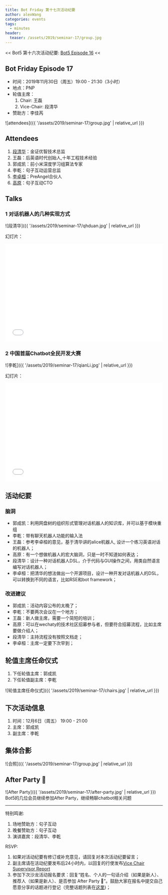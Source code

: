 ```yaml
---
title: Bot Friday 第十七次活动纪要
author: alexWang
categories: events
tags:
  - minutes
header:
  teaser: /assets/2019/seminar-17/group.jpg
---
```


<< Bot5 第十六次活动纪要: [Bot5 Episode 16](https://bot5.club/events/seminar-minutes-16) <<

## Bot Friday Episode 17

- 时间：2019年11月30日（周五）19:00 - 21:30（3小时）
- 地点：PNP
- 轮值主席：
    1. Chair: 王磊
    1. Vice-Chair: 段清华
- 赞助方：李佳芮

![attendees]({{ '/assets/2019/seminar-17/group.jpg' | relative_url }})

## Attendees

1. [段清华](/people/qhduan)：金证优智技术总监
1. 王磊：后英语时代创始人,十年工程技术经验
1. 郭成凯：前小米深度学习组算法专家
1. 李乾：句子互动运营总监
1. [李卓桓](/people/huan/)：PreAngel合伙人
1. [高原](/people/windmemory)：句子互动CTO

## Talks

### 1 对话机器人的几种实现方式

![段清华]({{ '/assets/2019/seminar-17/qhduan.jpg' | relative_url }})

幻灯片：

<div class="video-container" style="
    position: relative;
    padding-bottom:56.25%;
    padding-top:30px;
    height:0;
    overflow:hidden;
">
  <iframe
    src='{{ '/assets/js/viewer-js/#/assets/2019/seminar-17/bot100.pdf' | relative_url }}'
    width='560'
    height='315'
    allowfullscreen
    webkitallowfullscreen
    frameborder="0"
    style="
      position: absolute;
      top:0;
      left:0;
      width:100%;
      height:100%;
    "
  ></iframe>
</div>

### 2 中国首届Chatbot全民开发大赛

![李乾]({{ '/assets/2019/seminar-17/qianLi.jpg' | relative_url }})

幻灯片：

<div class="video-container" style="
    position: relative;
    padding-bottom:56.25%;
    padding-top:30px;
    height:0;
    overflow:hidden;
">
  <iframe
    src='{{ '/assets/js/viewer-js/#/assets/2019/seminar-17/bot200.pdf' | relative_url }}'
    width='560'
    height='315'
    allowfullscreen
    webkitallowfullscreen
    frameborder="0"
    style="
      position: absolute;
      top:0;
      left:0;
      width:100%;
      height:100%;
    "
  ></iframe>
</div>

## 活动纪要

### 脑洞

- 郭成凯：利用网盘树的组织形式管理对话机器人的知识库，并可以基于模块重组
- 李乾：带有聊天机器人功能的输入法
- 王磊：参考李卓桓的意见，基于清华讲的alice机器人, 设计一个练习英语对话的机器人；
- 高原：有一个想做机器人的宏大脑洞，只是一时不知道如何表达；
- 段清华：设计一种对话机器人DSL，介于代码与GUI操作之间，用类自然语言编写对话机器人；
- 李卓桓：把清华的想法做出一个开源项目，设计一种开发对话机器人的DSL，可以转换到不同的语言，比如RSE和bot framework；

### 改进建议

- 郭成凯：活动内容公布的太晚了；
- 李乾：不要两次会议在一个地方；
- 王磊：新人做主席，需要一个简短的培训；
- 高原：可以在wechaty的技术社区招募参与者，但要符合招募流程，比如主席要做介绍人；
- 段清华：主持流程没有按照文档走；
- 李卓桓：主席一定要下次早到；

## 轮值主席任命仪式

1. 下任轮值主席：郭成凯
2. 下任轮值副主席：李乾

![轮值主席任命仪式]({{ '/assets/2019/seminar-17/chairs.jpg' | relative_url }})

## 下次活动信息

1. 时间：12月6日（周五） 19:00 - 21:00
1. 主席：郭成凯
1. 副主席：李乾

## 集体合影

![合照]({{ '/assets/2019/seminar-17/group.jpg' | relative_url }})

## After Party 🍻

![After Party]({{ '/assets/2019/seminar-17/after-party.jpg' | relative_url }})
Bot5的几位会员继续参加After Party，继续畅聊chatbot相关问题

-----

特别鸣谢:

1. 场地赞助方：句子互动
2. 晚餐赞助方：句子互动
3. 演讲嘉宾：段清华、李乾

RSVP:

1. 如果对活动纪要有修订或补充意见，请回复对本次活动纪要留言；
1. 副主席请在活动纪要发布后24小时内，以回复的行使发布[Vice Chair Supervisor Report](/manuals/chair/#vice-chair-supervisor-report)
1. 参加下次沙龙活动报名要求：回复“姓名、个人的一句话介绍（如果是新人）、推荐人（如果是新人）、是否参加 After Party 🍻”。鼓励大家在报名中提交自己愿意分享的话题进行登记（完整话题列表在[这里](https://www.bot5.club/talks/))；
